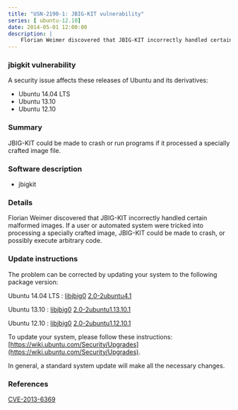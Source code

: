 ```yaml
---
title: "USN-2190-1: JBIG-KIT vulnerability"
series: [ ubuntu-12.10]
date: 2014-05-01 12:00:00
description: |
    Florian Weimer discovered that JBIG-KIT incorrectly handled certain malformed images. If a user or automated system were tricked into processing a specially crafted image, JBIG-KIT could be made to crash, or possibly execute arbitrary code. 
--- 
```

 
### jbigkit vulnerability

A security issue affects these releases of Ubuntu and its derivatives:

* Ubuntu 14.04 LTS
* Ubuntu 13.10
* Ubuntu 12.10

### Summary

JBIG-KIT could be made to crash or run programs if it processed a specially crafted image file.

### Software description

* jbigkit 

### Details

Florian Weimer discovered that JBIG-KIT incorrectly handled certain malformed images. If a user or automated system were tricked into processing a specially crafted image, JBIG-KIT could be made to crash, or possibly execute arbitrary code. 

### Update instructions

The problem can be corrected by updating your system to the following package version:

Ubuntu 14.04 LTS
 : [libjbig0](https://launchpad.net/ubuntu/+source/jbigkit) <span> [2.0-2ubuntu4.1](https://launchpad.net/ubuntu/+source/jbigkit/2.0-2ubuntu4.1) </span> 

Ubuntu 13.10
 : [libjbig0](https://launchpad.net/ubuntu/+source/jbigkit) <span> [2.0-2ubuntu1.13.10.1](https://launchpad.net/ubuntu/+source/jbigkit/2.0-2ubuntu1.13.10.1) </span> 

Ubuntu 12.10
 : [libjbig0](https://launchpad.net/ubuntu/+source/jbigkit) <span> [2.0-2ubuntu1.12.10.1](https://launchpad.net/ubuntu/+source/jbigkit/2.0-2ubuntu1.12.10.1) </span> 

To update your system, please follow these instructions: [https://wiki.ubuntu.com/Security/Upgrades](https://wiki.ubuntu.com/Security/Upgrades).

In general, a standard system update will make all the necessary changes. 

### References

 [CVE-2013-6369](http://people.ubuntu.com/~ubuntu-security/cve/CVE-2013-6369)
 
